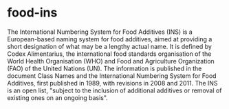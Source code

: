 # food-ins

The International Numbering System for Food Additives (INS) is a European-based
naming system for food additives, aimed at providing a short designation of
what may be a lengthy actual name. It is defined by Codex Alimentarius, the
international food standards organisation of the World Health Organisation (WHO)
and Food and Agriculture Organization (FAO) of the United Nations (UN). The information
is published in the document Class Names and the International Numbering System
for Food Additives, first published in 1989, with revisions in 2008 and 2011. The INS
is an open list, "subject to the inclusion of additional additives or removal of
existing ones on an ongoing basis".
